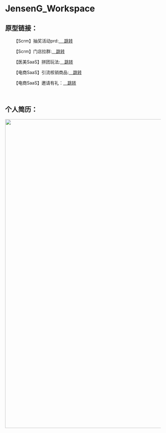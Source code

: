 # JensenG_Workspace
<p><h2>原型链接：</h2></p> 
<p>&emsp;&emsp;【Scrm】抽奖活动prd:<a href="https://jensengwork.github.io/JensenG_Workspace/【Scrm】抽奖活动prd/start.html" target ="_blank">&emsp; 跳转</a> </p> 
<p>&emsp;&emsp;【Scrm】门店拉群:<a href="https://jensengwork.github.io/JensenG_Workspace/【Scrm】门店拉群/start.html" target ="_blank">&emsp;跳转</a> </p> 
<p>&emsp;&emsp;【医美SaaS】拼团玩法:<a href="https://jensengwork.github.io/JensenG_Workspace/【医美SaaS】拼团玩法/start.html" target ="_blank">&emsp;跳转</a> </p> 
<p>&emsp;&emsp;【电商SaaS】引流核销商品:<a href="https://jensengwork.github.io/JensenG_Workspace/【电商SaaS】引流核销商品/start.html" target ="_blank">&emsp;跳转</a> </p> 
<p>&emsp;&emsp;【电商SaaS】邀请有礼：<a href="https://jensengwork.github.io/JensenG_Workspace/【电商SaaS】邀请有礼/start.html" target ="_blank">&emsp;跳转</a> </p> 
<br/>
<p><h2>个人简历：</h2></p> 
<img src="https://jensengwork.github.io/JensenG_Workspace/个人简历/产品经理_葛正轩_18229268363.Png" width="1000" />
